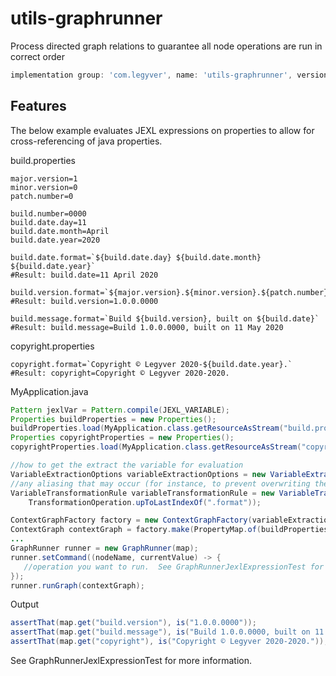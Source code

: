 # utils-graphrunner
Process directed graph relations to guarantee all node operations are run in correct order
```gradle
implementation group: 'com.legyver', name: 'utils-graphrunner', version: '2.0.0.0-alpha'
```

## Features
The below example evaluates JEXL expressions on properties to allow for cross-referencing of java properties.

<p>build.properties</p>

```properties
major.version=1
minor.version=0
patch.number=0

build.number=0000
build.date.day=11
build.date.month=April
build.date.year=2020

build.date.format=`${build.date.day} ${build.date.month} ${build.date.year}`
#Result: build.date=11 April 2020

build.version.format=`${major.version}.${minor.version}.${patch.number}.${build.number}`
#Result: build.version=1.0.0.0000

build.message.format=`Build ${build.version}, built on ${build.date}`
#Result: build.message=Build 1.0.0.0000, built on 11 May 2020
```
copyright.properties
```properties
copyright.format=`Copyright © Legyver 2020-${build.date.year}.`
#Result: copyright=Copyright © Legyver 2020-2020.
```

MyApplication.java
```java
Pattern jexlVar = Pattern.compile(JEXL_VARIABLE);
Properties buildProperties = new Properties();
buildProperties.load(MyApplication.class.getResourceAsStream("build.properties"));
Properties copyrightProperties = new Properties();
copyrightProperties.load(MyApplication.class.getResourceAsStream("copyright.properties"));

//how to get the extract the variable for evaluation
VariableExtractionOptions variableExtractionOptions = new VariableExtractionOptions(jexlVar, 1);
//any aliasing that may occur (for instance, to prevent overwriting the format)
VariableTransformationRule variableTransformationRule = new VariableTransformationRule(Pattern.compile("\\.format$"),
    TransformationOperation.upToLastIndexOf(".format"));

ContextGraphFactory factory = new ContextGraphFactory(variableExtractionOptions, variableTransformationRule);
ContextGraph contextGraph = factory.make(PropertyMap.of(buildProperties, copyrightProperties));
...
GraphRunner runner = new GraphRunner(map);
runner.setCommand((nodeName, currentValue) -> {
   //operation you want to run.  See GraphRunnerJexlExpressionTest for the Jexl example
});
runner.runGraph(contextGraph);
```
Output
```java
assertThat(map.get("build.version"), is("1.0.0.0000"));
assertThat(map.get("build.message"), is("Build 1.0.0.0000, built on 11 April 2020"));
assertThat(map.get("copyright"), is("Copyright © Legyver 2020-2020."));
```
See GraphRunnerJexlExpressionTest for more information.
